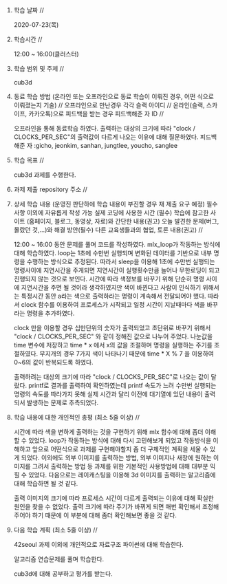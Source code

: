 1. 학습 날짜 // 

    2020-07-23(목)
 
2. 학습시간 // 

    12:00 ~ 16:00(클러스터)

3. 학습 범위 및 주제 // 
    
    cub3d

4. 동료 학습 방법 (온라인 또는 오프라인으로 동료 학습이 이뤄진 경우, 어떤 식으로 이뤄졌는지 기술) // 오프라인으로 만난경우 각각 슬랙 아이디 // 온라인(슬랙, 스카이프, 카카오톡)으로 피드백을 받는 경우 피드백해준 자 ID // 

    오프라인을 통해 동료학습 하였다. 출력하는 대상의 크기에 따라 "clock / CLOCKS_PER_SEC"의 출력값이 다르게 나오는 이유에 대해 질문하였다. 피드백해준 자 :gicho, jeonkim, sanhan, jungtlee, youcho, sanglee

5. 학습 목표 //

    cub3d 과제를 수행한다.
    
6. 과제 제출 repository 주소 // 
    
    
    
7. 상세 학습 내용 (운영진 판단하에 학습 내용이 부진할 경우 재 제출 요구 예정) 필수사항 이외에 자유롭게 작성 가능 실제 코딩에 사용한 시간 (필수) 학습에 참고한 사이트 (홈페이지, 블로그, 동영상, 자료)와 간단한 내용(권고) 오늘 발견한 문제(버그, 몰랐던 것,...)와 해결 방안(필수) 다른 교육생들과의 협업, 토론 내용(권고) //
    
    12:00 ~ 16:00 동안 문제를 풀며 코드를 작성하였다. 
    mlx_loop가 작동하는 방식에 대해 학습하였다. loop는 1초에 수만번 실행되며 변화된 데이터를 기반으로 내부 명령을 수행하는 방식으로 추정된다. 따라서 sleep을 이용해 1초에 수만번 실행되는 명령사이에 지연시간을 주게되면 지연시간이 실행횟수만큼 늘어나 무한로딩이 되고 진행되지 않는 것으로 보인다. 시간에 따라 색정보를 바꾸기 위해 단순히 명령 사이에 지연시간을 주면 될 것이라 생각하였지만 색이 바뀐다고 사람이 인식하기 위해서는 특정시간 동안 a라는 색으로 출력하라는 명령이 계속해서 전달되어야 했다. 따라서 clock 함수를 이용하여 프로세스가 시작되고 일정 시간이 지날때마다 색을 바꾸라는 명령을 추가하였다. 
    
    clock 만을 이용할 경우 십만단위의 숫자가 출력되었고 초단위로 바꾸기 위해서 "clock / CLOCKS_PER_SEC" 와 같이 정해진 값으로 나누어 주었다. 나눈값을 time 변수에 저장하고 time * x 에서 x의 값을 조절하며 명령을 실행하는 주기를 조절하였다. 무지개의 경우 7가지 색이 나타나기 때문에 time * X % 7 을 이용하여 0~6의 값이 반복되도록 하였다.
    
    출력하려는 대상의 크기에 따라 "clock / CLOCKS_PER_SEC"로 나오는 값이 달랐다. printf로 결과를 출력하여 확인하였는데 printf 속도가 느려 수만번 실행되는 명령의 속도를 따라가지 못해 실제 시간과 달리 이전에 대기열에 있던 내용이 출력되서 발생하는 문제로 추측되었다.
    
8. 학습 내용에 대한 개인적인 총평 (최소 5줄 이상) //

   시간에 따라 색을 변하게 출력하는 것을 구현하기 위해 mlx 함수에 대해 좀더 이해할 수 있었다. loop가 작동하는 방식에 대해 다시 고민해보게 되었고 작동방식을 이해하고 앞으로 어떤식으로 과제를 구현해야할지 좀 더 구체적인 계획을 세울 수 있게 되었다. 이외에도 외부 이미지를 출력하는 방법, 외부 이미지나 새창에 원하는 이미지를 그려서 출력하는 방법 등 과제를 위한 기본적인 사용방법에 대해 대부분 익힐 수 있었다. 다음으로는 레이캐스팅을 이용해 3d 이미지를 출력하는 알고리즘에 대해 학습하면 될 것 같다.
   
   출력 이미지의 크기에 따라 프로세스 시간이 다르게 출력되는 이유에 대해 확실한 원인을 찾을 수 없었다. 출력 크기에 따라 주기가 바뀌게 되면 매번 확인해서 조정해주어야 하기 때문에 이 부분에 대해 좀더 확인해보면 좋을 것 같다.
   
9. 다음 학습 계획 (최소 5줄 이상) // 
    
    42seoul 과제 이외에 개인적으로 자료구조 파이썬에 대해 학습한다.
    
    알고리즘 연습문제를 풀며 학습한다.
    
    cub3d에 대해 공부하고 평가를 받는다.